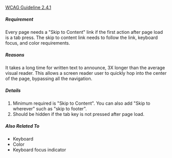 [WCAG Guideline 2.4.1](https://www.w3.org/TR/WCAG21/#bypass-blocks)

##### Requirement

Every page needs a "Skip to Content" link if the first action after page load is a tab press. The skip to content link needs to follow the link, keyboard focus, and color requirements.

##### Reasons

It takes a long time for written text to announce, 3X longer than the average visual reader. This allows a screen reader user to quickly hop into the center of the page, bypassing all the navigation.

##### Details

1.  Minimum required is "Skip to Content". You can also add "Skip to wherever" such as "skip to footer".
2.  Should be hidden if the tab key is not pressed after page load.

##### Also Related To

- Keyboard
- Color
- Keyboard focus indicator
